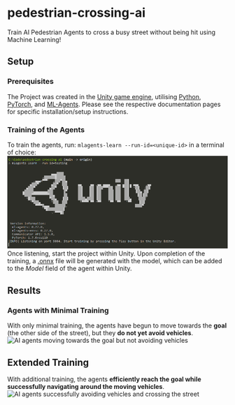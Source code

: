 # pedestrian-crossing-ai
Train AI Pedestrian Agents to cross a busy street without being hit using Machine Learning!

## Setup
### Prerequisites
The Project was created in the <a href="https://unity.com/">Unity game engine</a>, utilising <a href="https://www.python.org/downloads/">Python</a>, <a href="https://pytorch.org/get-started/locally/">PyTorch</a>, and <a href="https://github.com/Unity-Technologies/ml-agents/releases">ML-Agents</a>. Please see the respective documentation pages for specific installation/setup instructions.

### Training of the Agents
To train the agents, run: ```mlagents-learn --run-id=<unique-id>``` in a terminal of choice:
![Terminal Output showing mlagents listening on the correct port](Docs/mlagents-learn.PNG)
Once listening, start the project within Unity. Upon completion of the training, a <a href="https://onnx.ai/">.onnx</a> file will be generated with the model, which can be added to the _Model_ field of the agent within Unity.

## Results
### Agents with Minimal Training
With only minimal training, the agents have begun to move towards the **goal** (the other side of the street), but they **do not yet avoid vehicles**.
![AI agents moving towards the goal but not avoiding vehicles](Docs/MinimalTraining.gif)

## Extended Training
With additional training, the agents **efficiently reach the goal while successfully navigating around the moving vehicles**.
![AI agents successfully avoiding vehicles and crossing the street](Docs/FurtherTraining.gif)
